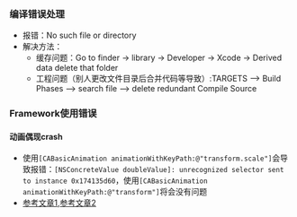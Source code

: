 ### 编译错误处理
- 报错：No such file or directory
- 解决方法：
    + 缓存问题：Go to finder -> library -> Developer -> Xcode -> Derived data delete that folder
    + 工程问题（别人更改文件目录后合并代码等导致）:TARGETS --> Build Phases --> search file --> delete redundant Compile Source


### Framework使用错误
#### 动画偶现crash
- 使用`[CABasicAnimation animationWithKeyPath:@"transform.scale"]`会导致报错：`[NSConcreteValue doubleValue]: unrecognized selector sent to instance 0x174135d60`，使用`[CABasicAnimation animationWithKeyPath:@"transform"]`将会没有问题
- [参考文章1](http://stackoverflow.com/questions/7773628/iphone-debugging-a-crash-when-you-cant-find-it/8729649#8729649),[参考文章2](http://stackoverflow.com/questions/9980279/monotouch-nsconcretevalue-doublevalue-unrecognized-selector-sent-to-instanc)

